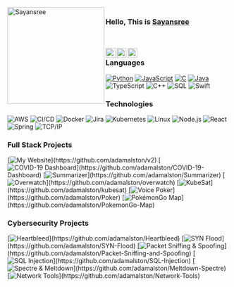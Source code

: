 <img align="left" alt="Sayansree" width="220px" src="https://raw.githubusercontent.com/Sayansree/sayansreeparia/main/sayansree.jpeg" />

### Hello, This is [Sayansree](https://sayansreeparia.co)
<br/>
<br/>
<a href="https://www.linkedin.com/in/sayansreeparia/">
  <img align="left" alt="Sayansree's LinkdeIn" width="22px" src="https://cdn.jsdelivr.net/npm/simple-icons@v3/icons/linkedin.svg" />
</a>
<a href="https://www.instagram.com/sayansree/">
  <img align="left" alt="Sayansree's Instagram" width="22px" src="https://cdn.jsdelivr.net/npm/simple-icons@v3/icons/instagram.svg" />
</a>
<a href="https://www.twitter.com/SayansreeParia/">
  <img align="left" alt="Sayansree's Twitter" width="22px" src="https://cdn.jsdelivr.net/npm/simple-icons@v3/icons/twitter.svg" />
</a>

### Languages

[![Python](https://img.shields.io/badge/-Python-000?&logo=python)](https://github.com/adamalston?tab=repositories&q=&type=&language=python)
[![JavaScript](https://img.shields.io/badge/-JavaScript-000?&logo=JavaScript&logoColor=ddc508)](https://github.com/adamalston?tab=repositories&q=&type=&language=javascript)
[![C](https://img.shields.io/badge/-C-000?&logo=C)](https://github.com/adamalston?tab=repositories&q=&type=&language=c)
[![Java](https://img.shields.io/badge/-Java-000?&logo=Java&logoColor=007396)](https://github.com/adamalston?tab=repositories&q=&type=&language=java)
![TypeScript](https://img.shields.io/badge/-TypeScript-000?&logo=TypeScript&logoColor=007ACC)
![C++](https://img.shields.io/badge/-C++-000?&logo=c%2b%2b&logoColor=00599C)
![SQL](https://img.shields.io/badge/-SQL-000?&logo=MySQL&logoColor=4479A1)
![Swift](https://img.shields.io/badge/-Swift-000?&logo=Swift)

### Technologies

![AWS](https://img.shields.io/badge/-AWS-000?&logo=Amazon-AWS&logoColor=FF9900)
![CI/CD](https://img.shields.io/badge/-CI%2FCD-000?&logo=CircleCI&logoColor=888)
![Docker](https://img.shields.io/badge/-Docker-000?&logo=Docker)
![Jira](https://img.shields.io/badge/-Jira-000?&logo=Jira-Software&logoColor=0052CC)
![Kubernetes](https://img.shields.io/badge/-Kubernetes-000?&logo=Kubernetes)
![Linux](https://img.shields.io/badge/-Linux-000?&logo=Linux&logoColor=FCC624)
![Node.js](https://img.shields.io/badge/-Node.js-000?&logo=node.js)
![React](https://img.shields.io/badge/-React-000?&logo=React)
![Spring](https://img.shields.io/badge/-Spring-000?&logo=Spring)
![TCP/IP](https://img.shields.io/badge/-TCP%2FIP-000?&logo=Cisco)

### Full Stack Projects

[![My Website](https://img.shields.io/badge/-🧬%20My%20Website-000?)](https://github.com/adamalston/v2)
[![COVID-19 Dashboard](https://img.shields.io/badge/-🦠%20COVID‑19%20Dashboard-000?)](https://github.com/adamalston/COVID-19-Dashboard)
[![Summarizer](https://img.shields.io/badge/-📝%20Summarizer-000?)](https://github.com/adamalston/Summarizer)
[![Overwatch](https://img.shields.io/badge/-🔬%20Overwatch-000?)](https://github.com/adamalston/overwatch)
[![KubeSat](https://img.shields.io/badge/-🛰%20KubeSat-000?)](https://github.com/adamalston/kubesat)
[![Voice Poker](https://img.shields.io/badge/-🔊%20Voice%20Poker-000?)](https://github.com/adamalston/Poker)
[![PokémonGo Map](https://img.shields.io/badge/-🗺%20PokémonGo%20Map-000?)](https://github.com/adamalston/PokemonGo-Map)

### Cybersecurity Projects

[![Heartbleed](https://img.shields.io/badge/-🩸%20Heartbleed-000?)](https://github.com/adamalston/Heartbleed)
[![SYN Flood](https://img.shields.io/badge/-🌊%20SYN%20Flood-000?)](https://github.com/adamalston/SYN-Flood)
[![Packet Sniffing & Spoofing](https://img.shields.io/badge/-🗂%20Packet%20Sniffing%20%26%20Spoofing-000?)](https://github.com/adamalston/Packet-Sniffing-and-Spoofing)
[![SQL Injection](https://img.shields.io/badge/-💉%20SQL%20Injection-000?)](https://github.com/adamalston/SQL-Injection)
[![Spectre & Meltdown](https://img.shields.io/badge/-🛡%20Spectre%20%26%20Meltdown-000?)](https://github.com/adamalston/Meltdown-Spectre)
[![Network Tools](https://img.shields.io/badge/-🌐%20Network%20Tools-000?)](https://github.com/adamalston/Network-Tools)

